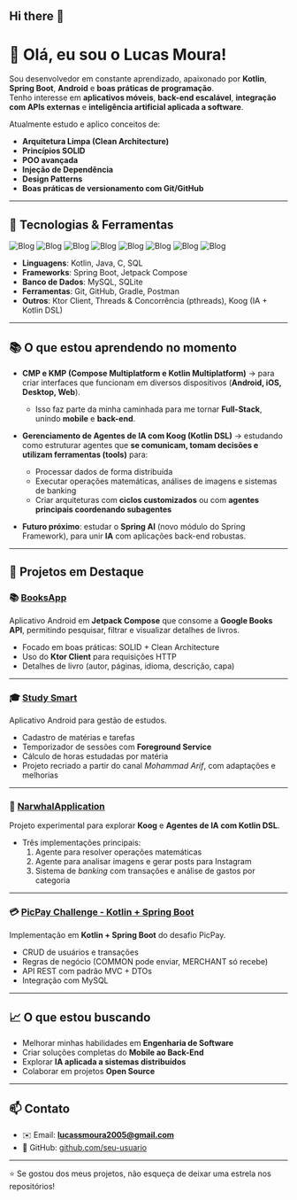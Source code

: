 ## Hi there 👋

# 👋 Olá, eu sou o Lucas Moura!

Sou desenvolvedor em constante aprendizado, apaixonado por **Kotlin**, **Spring Boot**, **Android** e **boas práticas de programação**.  
Tenho interesse em **aplicativos móveis**, **back-end escalável**, **integração com APIs externas** e **inteligência artificial aplicada a software**.  

Atualmente estudo e aplico conceitos de:
- **Arquitetura Limpa (Clean Architecture)**
- **Princípios SOLID**
- **POO avançada**
- **Injeção de Dependência**
- **Design Patterns**
- **Boas práticas de versionamento com Git/GitHub**

---

## 🚀 Tecnologias & Ferramentas

![Blog](https://img.shields.io/badge/Android_Studio-3DDC84?style=for-the-badge&logo=android-studio&logoColor=white)
![Blog](https://img.shields.io/badge/IntelliJ_IDEA-000000.svg?style=for-the-badge&logo=intellij-idea&logoColor=white)
![Blog](https://img.shields.io/badge/Visual_Studio_Code-0078D4?style=for-the-badge&logo=visual%20studio%20code&logoColor=white)
![Blog](https://img.shields.io/badge/Java-ED8B00?style=for-the-badge&logo=openjdk&logoColor=white)
![Blog](https://img.shields.io/badge/Kotlin-0095D5?&style=for-the-badge&logo=kotlin&logoColor=white)
![Blog](https://img.shields.io/badge/Spring-6DB33F?style=for-the-badge&logo=spring&logoColor=white)
![Blog](https://img.shields.io/badge/MySQL-00000F?style=for-the-badge&logo=mysql&logoColor=white)
![Blog](https://img.shields.io/badge/C-00599C?style=for-the-badge&logo=c&logoColor=white)

- **Linguagens**: Kotlin, Java, C, SQL  
- **Frameworks**: Spring Boot, Jetpack Compose  
- **Banco de Dados**: MySQL, SQLite  
- **Ferramentas**: Git, GitHub, Gradle, Postman  
- **Outros**: Ktor Client, Threads & Concorrência (pthreads), Koog (IA + Kotlin DSL)  

---

## 📚 O que estou aprendendo no momento
- **CMP e KMP (Compose Multiplatform e Kotlin Multiplatform)** → para criar interfaces que funcionam em diversos dispositivos (**Android, iOS, Desktop, Web**).  
  - Isso faz parte da minha caminhada para me tornar **Full-Stack**, unindo **mobile** e **back-end**.  

- **Gerenciamento de Agentes de IA com Koog (Kotlin DSL)** → estudando como estruturar agentes que **se comunicam, tomam decisões e utilizam ferramentas (tools)** para:  
  - Processar dados de forma distribuída  
  - Executar operações matemáticas, análises de imagens e sistemas de banking  
  - Criar arquiteturas com **ciclos customizados** ou com **agentes principais coordenando subagentes**  

- **Futuro próximo**: estudar o **Spring AI** (novo módulo do Spring Framework), para unir **IA** com aplicações back-end robustas.  

---

## 📂 Projetos em Destaque

### 📚 [BooksApp](https://github.com/mouralucas04/BooksApp)
Aplicativo Android em **Jetpack Compose** que consome a **Google Books API**, permitindo pesquisar, filtrar e visualizar detalhes de livros.  
- Focado em boas práticas: SOLID + Clean Architecture  
- Uso do **Ktor Client** para requisições HTTP  
- Detalhes de livro (autor, páginas, idioma, descrição, capa)

---

### 🎓 [Study Smart](https://github.com/mouralucas04/StudySmart)
Aplicativo Android para gestão de estudos.  
- Cadastro de matérias e tarefas  
- Temporizador de sessões com **Foreground Service**  
- Cálculo de horas estudadas por matéria  
- Projeto recriado a partir do canal *Mohammad Arif*, com adaptações e melhorias  

---

### 🐋 [NarwhalApplication](https://github.com/mouralucas04/NarwhalApplication)
Projeto experimental para explorar **Koog** e **Agentes de IA com Kotlin DSL**.  
- Três implementações principais:  
  1. Agente para resolver operações matemáticas  
  2. Agente para analisar imagens e gerar posts para Instagram  
  3. Sistema de *banking* com transações e análise de gastos por categoria  

---

### 💳 [PicPay Challenge - Kotlin + Spring Boot](https://github.com/mouralucas04/PicPayChallenge-Kotlin)
Implementação em **Kotlin + Spring Boot** do desafio PicPay.  
- CRUD de usuários e transações  
- Regras de negócio (COMMON pode enviar, MERCHANT só recebe)  
- API REST com padrão MVC + DTOs  
- Integração com MySQL  

---

## 📈 O que estou buscando
- Melhorar minhas habilidades em **Engenharia de Software**  
- Criar soluções completas do **Mobile ao Back-End**  
- Explorar **IA aplicada a sistemas distribuídos**  
- Colaborar em projetos **Open Source**

---

## 📫 Contato
- ✉️ Email: **lucassmoura2005@gmail.com**  
- 🐙 GitHub: [github.com/seu-usuario](https://github.com/mouralucas04)  

---

⭐ Se gostou dos meus projetos, não esqueça de deixar uma estrela nos repositórios!

<!--
**mouralucas04/mouralucas04** is a ✨ _special_ ✨ repository because its `README.md` (this file) appears on your GitHub profile.

Here are some ideas to get you started:

- 🔭 I’m currently working on ...
- 🌱 I’m currently learning ...
- 👯 I’m looking to collaborate on ...
- 🤔 I’m looking for help with ...
- 💬 Ask me about ...
- 📫 How to reach me: ...
- 😄 Pronouns: ...
- ⚡ Fun fact: ...
-->
